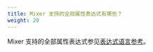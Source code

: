 ```yaml
---
title: Mixer 支持的全部属性表达式有哪些？
weight: 20
---
```


Mixer 支持的全部属性表达式参见[表达式语言参考](/zh/docs/reference/config/policy-and-telemetry/expression-language/)。